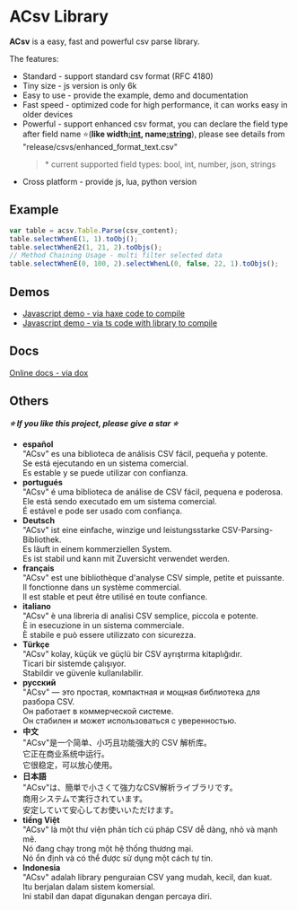 ACsv Library
================
**ACsv** is a easy, fast and powerful csv parse library.  

The features:
* Standard - support standard csv format (RFC 4180)
* Tiny size - js version is only 6k
* Easy to use - provide the example, demo and documentation
* Fast speed - optimized code for high performance, it can works easy in older devices
* Powerful - support enhanced csv format, you can declare the field type after field name ⭐(<b>like width<u>:int</u>, name<u>:string</u></b>), please see details from "release/csvs/enhanced_format_text.csv"  
	> \* current supported field types: bool, int, number, json, strings
* Cross platform - provide js, lua, python version 
  

Example
----------------
```javascript
var table = acsv.Table.Parse(csv_content);
table.selectWhenE(1, 1).toObj();
table.selectWhenE2(1, 21, 2).toObjs();
// Method Chaining Usage - multi filter selected data
table.selectWhenE(0, 100, 2).selectWhenL(0, false, 22, 1).toObjs();
```

Demos 
----------------
* [Javascript demo - via haxe code to compile](https://amin2312.github.io/ACsv/release/demos/demo.hx.html)
* [Javascript demo - via ts code with library to compile](https://amin2312.github.io/ACsv/release/demos/demo.ts.html)

Docs
----------------
[Online docs - via dox](https://amin2312.github.io/ACsv/release/docs/hx/index.html)

Others
----------------
***⭐ If you like this project, please give a star ⭐***
+ **español**  
"ACsv" es una biblioteca de análisis CSV fácil, pequeña y potente.  
Se está ejecutando en un sistema comercial.  
Es estable y se puede utilizar con confianza.
+ **portugués**  
"ACsv" é uma biblioteca de análise de CSV fácil, pequena e poderosa.  
Ele está sendo executado em um sistema comercial.  
É estável e pode ser usado com confiança.
+ **Deutsch**  
"ACsv" ist eine einfache, winzige und leistungsstarke CSV-Parsing-Bibliothek.  
Es läuft in einem kommerziellen System.  
Es ist stabil und kann mit Zuversicht verwendet werden.
+ **français**  
"ACsv" est une bibliothèque d'analyse CSV simple, petite et puissante.  
Il fonctionne dans un système commercial.  
Il est stable et peut être utilisé en toute confiance.
+ **italiano**  
"ACsv" è una libreria di analisi CSV semplice, piccola e potente.  
È in esecuzione in un sistema commerciale.  
È stabile e può essere utilizzato con sicurezza.
+ **Türkçe**  
"ACsv" kolay, küçük ve güçlü bir CSV ayrıştırma kitaplığıdır.  
Ticari bir sistemde çalışıyor.  
Stabildir ve güvenle kullanılabilir.
+ **русский**  
"ACsv" — это простая, компактная и мощная библиотека для разбора CSV.  
Он работает в коммерческой системе.  
Он стабилен и может использоваться с уверенностью.
+ **中文**  
"ACsv"是一个简单、小巧且功能强大的 CSV 解析库。   
它正在商业系统中运行。  
它很稳定，可以放心使用。
+ **日本語**  
"ACsv"は、簡単で小さくて強力なCSV解析ライブラリです。  
商用システムで実行されています。  
安定していて安心してお使いいただけます。
+ **tiếng Việt**  
"ACsv" là một thư viện phân tích cú pháp CSV dễ dàng, nhỏ và mạnh mẽ.  
Nó đang chạy trong một hệ thống thương mại.  
Nó ổn định và có thể được sử dụng một cách tự tin.
+ **Indonesia**  
"ACsv" adalah library penguraian CSV yang mudah, kecil, dan kuat.  
Itu berjalan dalam sistem komersial.  
Ini stabil dan dapat digunakan dengan percaya diri.
